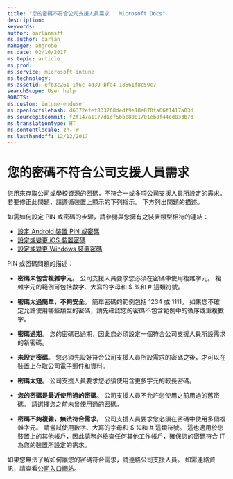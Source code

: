 ```yaml
---
title: "您的密碼不符合公司支援人員需求 | Microsoft Docs"
description: 
keywords: 
author: barlanmsft
ms.author: barlan
manager: angrobe
ms.date: 02/10/2017
ms.topic: article
ms.prod: 
ms.service: microsoft-intune
ms.technology: 
ms.assetid: efb3c261-1f6c-4d39-bfa4-18661f8c59c7
searchScope: User help
ROBOTS: 
ms.custom: intune-enduser
ms.openlocfilehash: d6372efef833268dedf9e18e878fa66f1417a03d
ms.sourcegitcommit: f2f147a1177d1cf5bbc8001701eb8f44dd833b7d
ms.translationtype: HT
ms.contentlocale: zh-TW
ms.lasthandoff: 12/12/2017
---
```

# <a name="your-password-does-not-meet-your-company-supports-requirements"></a>您的密碼不符合公司支援人員需求

您用來存取公司或學校資源的密碼，不符合一或多項公司支援人員所設定的需求。 若要修正此問題，請遵循裝置上顯示的下列指示。 下方列出問題的描述。

如需如何設定 PIN 或密碼的步驟，請參閱與您擁有之裝置類型相符的連結：

- [設定 Android 裝置 PIN 或密碼](set-your-pin-or-password-android.md)
- [設定或變更 iOS 裝置密碼](set-or-change-your-passcode-ios.md)
- [設定或變更 Windows 裝置密碼](set-or-change-your-password-windows.md)

PIN 或密碼問題的描述：

- **密碼未包含複雜字元**。 公司支援人員要求您必須在密碼中使用複雜字元。 複雜字元的範例可包括數字、大寫的字母和 $ %和 # 這類符號。

- **密碼太過簡單，不夠安全**。 簡單密碼的範例包括 1234 或 1111。 如果您不確定允許使用哪些類型的密碼，請先確認您的密碼不包含範例中的循序或重複數字。

- **密碼過期**。 您的密碼已過期，因此您必須設定一個符合公司支援人員所設需求的新密碼。

- **未設定密碼**。 您必須先設好符合公司支援人員所設需求的密碼之後，才可以在裝置上存取公司電子郵件和資料。

- **密碼太短**。 公司支援人員要求您必須使用含更多字元的較長密碼。

- **您的密碼是最近使用過的密碼**。 公司支援人員不允許您使用之前用過的舊密碼。 請選擇您之前未曾使用過的密碼。

- **密碼不夠複雜，無法符合需求**。 公司支援人員要求您必須在密碼中使用多個複雜字元。 請嘗試使用數字、大寫的字母和 $ %和 # 這類符號。 這也適用於您裝置上的其他帳戶，因此請務必檢查任何其他工作帳戶，確保您的密碼符合 IT 為您的裝置所設定的需求。

如果您無法了解如何讓您的密碼符合需求，請連絡公司支援人員。 如需連絡資訊，請查看[公司入口網站](https://portal.manage.microsoft.com#HelpDeskDialog)。
